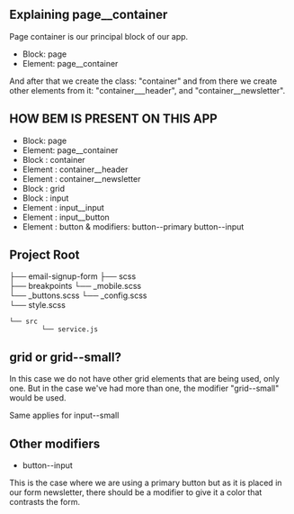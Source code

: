 ## Explaining page__container

Page container is our principal block of our app. 

* Block: page
* Element: page__container

And after that we create the class: "container" and from there we create other elements from it: "container___header", and "container__newsletter".

## HOW BEM IS PRESENT ON THIS APP
* Block: page
* Element: page__container
* Block : container
* Element : container__header
* Element : container__newsletter
* Block : grid
* Block : input
* Element : input__input
* Element : input__button
* Element : button & modifiers: button--primary button--input  


## Project Root
 ├── email-signup-form
    ├── scss             
        ├── breakpoints 
            └── _mobile.scss   
        └── _buttons.scss
        └── _config.scss           
        └── style.scss            
     
    └── src
            └── service.js
## grid or grid--small?

In this case we do not have other grid elements that are being used, only one.
But in the case we've had more than one, the modifier "grid--small" would be used.

Same applies for input--small

## Other modifiers

* button--input 

This is the case where we are using a primary button but as it is placed in our 
form newsletter, there should be a modifier to give it a color that contrasts the form.
